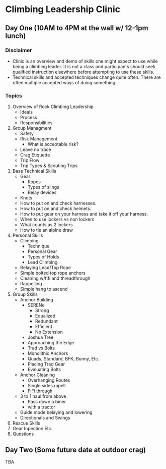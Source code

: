 # Climbing Leadership Clinic

## Day One (10AM to 4PM at the wall w/ 12-1pm lunch)

### Disclaimer

- Clinic is an overview and demo of skills one might expect to use while being a climbing leader. It is not a class and participants should seek qualified instruction elsewhere before attempting to use these skills.
- Technical skills and accepted techniques change quite often. There are often multiple accepted ways of doing something.

### Topics

1. Overview of Rock Climbing Leadership
	- Ideals
	- Process
	- Responsibilities
2. Group Managment
	- Safety
	- Risk Management
		- What is acceptable risk?
	- Leave no trace
	- Crag Etiquette
	- Trip Flow
	- Trip Types & Scouting Trips
3. Base Technical Skills
	- Gear
		- Ropes
		- Types of slings
		- Belay devices
	- Knots
	- How to put on and check harnesses.
	- How to put on and check helmets.
	- How to put gear on your harness and take it off your harness.
	- When to use lockers vs non lockers
	- What counts as 2 lockers
	- How to tie an alpine draw
5. Personal Skills
 	- Climbing
		- Technique
		- Personal Gear
		- Types of Holds
		- Lead Climbing
	- Belaying Lead/Top Rope
	- Simple bolted top rope anchors
	- Cleaning w/fifi and threadthrough
	- Rappelling
	- Simple hang to ascend
6. Group Skills
	- Anchor Building
		- SERENe
			- Strong
			- Equalized
			- Redundant
			- Efficient
			- No Extension
		- Joshua Tree
		- Approaching the Edge
		- Trad vs Bolts
		- Monolithic Anchors
		- Quads, Standard, BFK, Bunny, Etc.
		- Placing Trad Gear
		- Evaluating Bolts
	- Anchor Cleaning
		- Overhanging Routes
		- Single sides rapell
		- FiFi through
	- 3 to 1 haul from above
		- Pass down a biner
		- with a tractor
	- Guide mode belaying and lowering
	- Directionals and Swings
7. Rescue Skills
8. Gear Inpection Etc.
9. Questions

## Day Two (Some future date at outdoor crag)

TBA
